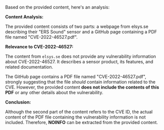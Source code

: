 Based on the provided content, here's an analysis:

**Content Analysis:**

The provided content consists of two parts: a webpage from elsys.se describing their "ERS Sound" sensor and a GitHub page containing a PDF file named "CVE-2022-46527.pdf".

**Relevance to CVE-2022-46527:**

The content from `elsys.se` does not provide any vulnerability information about CVE-2022-46527. It describes a sensor product, its features, and related documentation.

The GitHub page contains a PDF file named "CVE-2022-46527.pdf", strongly suggesting that the file *should* contain information related to the CVE. However, the provided content **does not include the contents of this PDF** or any other details about the vulnerability.

**Conclusion:**

Although the second part of the content refers to the CVE ID, the actual content of the PDF file containing the vulnerability information is not included. Therefore, **NOINFO** can be extracted from the provided content.
